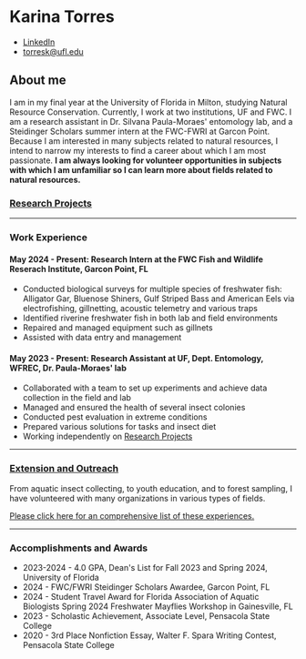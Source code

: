 # Karina Torres
* [LinkedIn](https://www.linkedin.com/in/karina-torres-828175299/)
* torresk@ufl.edu

## About me

I am in my final year at the University of Florida in Milton, studying Natural Resource Conservation. Currently, I work at two institutions, UF and FWC. I am a research assistant in Dr. Silvana Paula-Moraes' entomology lab, and a Steidinger Scholars summer intern at the FWC-FWRI at Garcon Point. Because I am interested in many subjects related to natural resources, I intend to narrow my interests to find a career about which I am most passionate. **I am always looking for volunteer opportunities in subjects with which I am unfamiliar so I can learn more about fields related to natural resources.**

### [Research Projects](Research.md)
* * *

### Work Experience

#### May 2024 - Present: Research Intern at the FWC Fish and Wildlife Reserach Institute, Garcon Point, FL
* Conducted biological surveys for multiple species of freshwater fish: Alligator Gar, Bluenose Shiners, Gulf Striped Bass and American Eels via electrofishing, gillnetting, acoustic telemetry and various traps
* Identified riverine freshwater fish in both lab and field environments
* Repaired and managed equipment such as gillnets
* Assisted with data entry and management

#### May 2023 - Present: Research Assistant at UF, Dept. Entomology, WFREC, Dr. Paula-Moraes' lab
- Collaborated with a team to set up experiments and achieve data collection in the field and lab 
-	Managed and ensured the health of several insect colonies
-	Conducted pest evaluation in extreme conditions
-	Prepared various solutions for tasks and insect diet
-	Working independently on [Research Projects](Research.md)

* * *
### [Extension and Outreach](Extension-and-Outreach.md)

From aquatic insect collecting, to youth education, and to forest sampling, I have volunteered with many organizations in various types of fields.

[Please click here for an comprehensive list of these experiences.](Extension-and-Outreach.md)

* * *

### Accomplishments and Awards
* 2023-2024 - 4.0 GPA, Dean's List for Fall 2023 and Spring 2024, University of Florida
* 2024 - FWC/FWRI Steidinger Scholars Awardee, Garcon Point, FL
* 2024 - Student Travel Award for Florida Association of Aquatic Biologists Spring 2024 Freshwater Mayflies Workshop in Gainesville, FL
* 2023 - Scholastic Achievement, Associate Level, Pensacola State College
* 2020 - 3rd Place Nonfiction Essay, Walter F. Spara Writing Contest, Pensacola State College
